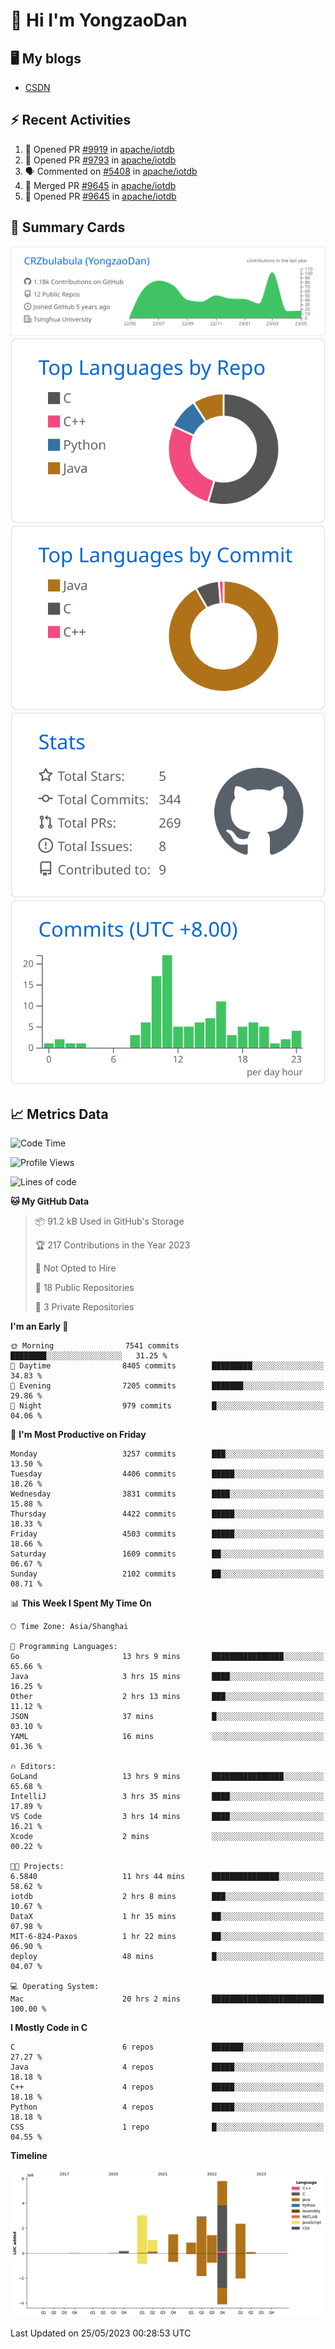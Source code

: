 # 👋 Hi I'm YongzaoDan

## 🖥 My blogs
  + [CSDN](https://blog.csdn.net/CRZbulabula?type=blog)

## ⚡ Recent Activities
<!--START_SECTION:activity-->
1. 💪 Opened PR [#9919](https://github.com/apache/iotdb/pull/9919) in [apache/iotdb](https://github.com/apache/iotdb)
2. 💪 Opened PR [#9793](https://github.com/apache/iotdb/pull/9793) in [apache/iotdb](https://github.com/apache/iotdb)
3. 🗣 Commented on [#5408](https://github.com/apache/iotdb/issues/5408) in [apache/iotdb](https://github.com/apache/iotdb)
4. 🎉 Merged PR [#9645](https://github.com/apache/iotdb/pull/9645) in [apache/iotdb](https://github.com/apache/iotdb)
5. 💪 Opened PR [#9645](https://github.com/apache/iotdb/pull/9645) in [apache/iotdb](https://github.com/apache/iotdb)
<!--END_SECTION:activity-->

## 🎑 Summary Cards

[![](https://raw.githubusercontent.com/CRZbulabula/CRZbulabula/main/profile-summary-card-output/github/0-profile-details.svg)](https://github.com/vn7n24fzkq/github-profile-summary-cards)
[![](https://raw.githubusercontent.com/CRZbulabula/CRZbulabula/main/profile-summary-card-output/github/1-repos-per-language.svg)](https://github.com/vn7n24fzkq/github-profile-summary-cards) [![](https://raw.githubusercontent.com/CRZbulabula/CRZbulabula/main/profile-summary-card-output/github/2-most-commit-language.svg)](https://github.com/vn7n24fzkq/github-profile-summary-cards)
[![](https://raw.githubusercontent.com/CRZbulabula/CRZbulabula/main/profile-summary-card-output/github/3-stats.svg)](https://github.com/vn7n24fzkq/github-profile-summary-cards) [![](https://raw.githubusercontent.com/CRZbulabula/CRZbulabula/main/profile-summary-card-output/github/4-productive-time.svg)](https://github.com/vn7n24fzkq/github-profile-summary-cards)

## 📈 Metrics Data

<!--START_SECTION:waka-->
![Code Time](http://img.shields.io/badge/Code%20Time-144%20hrs%2053%20mins-blue)

![Profile Views](http://img.shields.io/badge/Profile%20Views-8-blue)

![Lines of code](https://img.shields.io/badge/From%20Hello%20World%20I%27ve%20Written-19.1%20million%20lines%20of%20code-blue)

**🐱 My GitHub Data** 

> 📦 91.2 kB Used in GitHub's Storage 
 > 
> 🏆 217 Contributions in the Year 2023
 > 
> 🚫 Not Opted to Hire
 > 
> 📜 18 Public Repositories 
 > 
> 🔑 3 Private Repositories 
 > 
**I'm an Early 🐤** 

```text
🌞 Morning                7541 commits        ████████░░░░░░░░░░░░░░░░░   31.25 % 
🌆 Daytime                8405 commits        █████████░░░░░░░░░░░░░░░░   34.83 % 
🌃 Evening                7205 commits        ███████░░░░░░░░░░░░░░░░░░   29.86 % 
🌙 Night                  979 commits         █░░░░░░░░░░░░░░░░░░░░░░░░   04.06 % 
```
📅 **I'm Most Productive on Friday** 

```text
Monday                   3257 commits        ███░░░░░░░░░░░░░░░░░░░░░░   13.50 % 
Tuesday                  4406 commits        █████░░░░░░░░░░░░░░░░░░░░   18.26 % 
Wednesday                3831 commits        ████░░░░░░░░░░░░░░░░░░░░░   15.88 % 
Thursday                 4422 commits        █████░░░░░░░░░░░░░░░░░░░░   18.33 % 
Friday                   4503 commits        █████░░░░░░░░░░░░░░░░░░░░   18.66 % 
Saturday                 1609 commits        ██░░░░░░░░░░░░░░░░░░░░░░░   06.67 % 
Sunday                   2102 commits        ██░░░░░░░░░░░░░░░░░░░░░░░   08.71 % 
```


📊 **This Week I Spent My Time On** 

```text
🕑︎ Time Zone: Asia/Shanghai

💬 Programming Languages: 
Go                       13 hrs 9 mins       ████████████████░░░░░░░░░   65.66 % 
Java                     3 hrs 15 mins       ████░░░░░░░░░░░░░░░░░░░░░   16.25 % 
Other                    2 hrs 13 mins       ███░░░░░░░░░░░░░░░░░░░░░░   11.12 % 
JSON                     37 mins             █░░░░░░░░░░░░░░░░░░░░░░░░   03.10 % 
YAML                     16 mins             ░░░░░░░░░░░░░░░░░░░░░░░░░   01.36 % 

🔥 Editors: 
GoLand                   13 hrs 9 mins       ████████████████░░░░░░░░░   65.68 % 
IntelliJ                 3 hrs 35 mins       ████░░░░░░░░░░░░░░░░░░░░░   17.89 % 
VS Code                  3 hrs 14 mins       ████░░░░░░░░░░░░░░░░░░░░░   16.21 % 
Xcode                    2 mins              ░░░░░░░░░░░░░░░░░░░░░░░░░   00.22 % 

🐱‍💻 Projects: 
6.5840                   11 hrs 44 mins      ███████████████░░░░░░░░░░   58.62 % 
iotdb                    2 hrs 8 mins        ███░░░░░░░░░░░░░░░░░░░░░░   10.67 % 
DataX                    1 hr 35 mins        ██░░░░░░░░░░░░░░░░░░░░░░░   07.98 % 
MIT-6-824-Paxos          1 hr 22 mins        ██░░░░░░░░░░░░░░░░░░░░░░░   06.90 % 
deploy                   48 mins             █░░░░░░░░░░░░░░░░░░░░░░░░   04.07 % 

💻 Operating System: 
Mac                      20 hrs 2 mins       █████████████████████████   100.00 % 
```

**I Mostly Code in C** 

```text
C                        6 repos             ███████░░░░░░░░░░░░░░░░░░   27.27 % 
Java                     4 repos             █████░░░░░░░░░░░░░░░░░░░░   18.18 % 
C++                      4 repos             █████░░░░░░░░░░░░░░░░░░░░   18.18 % 
Python                   4 repos             █████░░░░░░░░░░░░░░░░░░░░   18.18 % 
CSS                      1 repo              █░░░░░░░░░░░░░░░░░░░░░░░░   04.55 % 
```



**Timeline**

![Lines of Code chart](https://raw.githubusercontent.com/CRZbulabula/CRZbulabula/main/assets/bar_graph.png)


 Last Updated on 25/05/2023 00:28:53 UTC
<!--END_SECTION:waka-->

